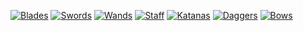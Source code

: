 [![Blades](https://solidstarts.com/wp-content/uploads/when-can-babies-eat-eggs.jpg)](https://wiki.valorserver.com/docs/category/weapons/blades)
[![Swords](https://solidstarts.com/wp-content/uploads/when-can-babies-eat-eggs.jpg)](https://wiki.valorserver.com/docs/category/weapons/swords)
[![Wands](https://solidstarts.com/wp-content/uploads/when-can-babies-eat-eggs.jpg)](https://wiki.valorserver.com/docs/category/weapons/wands)
[![Staff](https://solidstarts.com/wp-content/uploads/when-can-babies-eat-eggs.jpg)](https://wiki.valorserver.com/docs/category/weapons/staffs)
[![Katanas](https://solidstarts.com/wp-content/uploads/when-can-babies-eat-eggs.jpg)](https://wiki.valorserver.com/docs/category/weapons/katanas)
[![Daggers](https://solidstarts.com/wp-content/uploads/when-can-babies-eat-eggs.jpg)](https://wiki.valorserver.com/docs/category/weapons/daggers)
[![Bows](https://solidstarts.com/wp-content/uploads/when-can-babies-eat-eggs.jpg)](https://wiki.valorserver.com/docs/category/weapons/bows)
